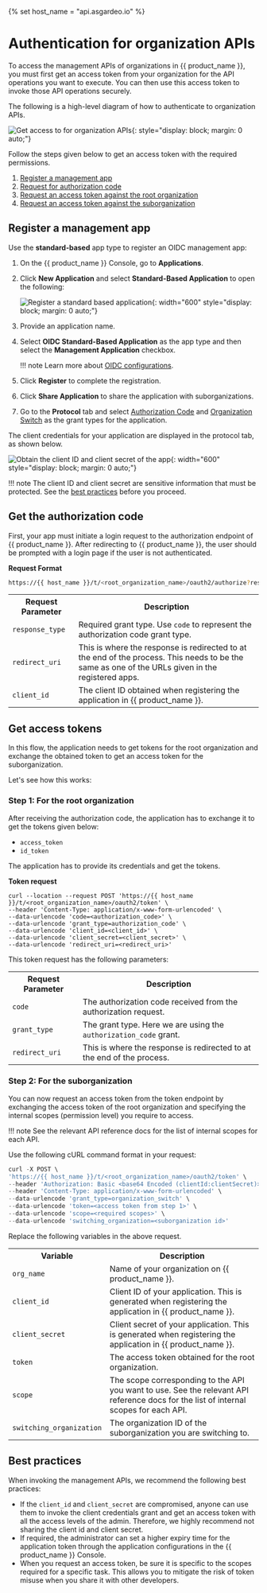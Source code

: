 {% set host_name = "api.asgardeo.io" %}

# Authentication for organization APIs

To access the management APIs of organizations in {{ product_name }}, you must first get an access token from your organization for the API operations you want to execute. You can then use this access token to invoke those API operations securely.

The following is a high-level diagram of how to authenticate to organization APIs.

![Get access to for organization APIs]({{base_path}}/assets/img/apis/organization-apis/organization-authentication.png){: style="display: block; margin: 0 auto;"}

Follow the steps given below to get an access token with the required permissions.

1. [Register a management app](#register-a-management-app)
2. [Request for authorization code](#get-the-authorization-code)
3. [Request an access token against the root organization](#step-1-for-the-root-organization)
4. [Request an access token against the suborganization](#step-2-for-the-suborganization)

## Register a management app

Use the **standard-based** app type to register an OIDC management app:

1. On the {{ product_name }} Console, go to **Applications**.
2. Click **New Application** and select **Standard-Based Application** to open the following:

    ![Register a standard based application]({{base_path}}/assets/img/apis/management-apis/register-a-sba.png){: width="600" style="display: block; margin: 0 auto;"}

3. Provide an application name.
4. Select **OIDC Standard-Based Application** as the app type and then select the **Management Application** checkbox.

    !!! note
        Learn more about [OIDC configurations]({{base_path}}/references/app-settings/oidc-settings-for-app/).

5. Click **Register** to complete the registration.
6. Click **Share Application** to share the application with suborganizations.
7. Go to the **Protocol** tab and select [Authorization Code]({{base_path}}/references/grant-types/#authorization-code-grant) and [Organization Switch]({{base_path}}/references/grant-types/#organization-switch-grant) as the grant types for the application.

The client credentials for your application are displayed in the protocol tab, as shown below.

![Obtain the client ID and client secret of the app]({{base_path}}/assets/img/apis/management-apis/obtain-client-credentials.png){: width="600" style="display: block; margin: 0 auto;"}

!!! note
    The client ID and client secret are sensitive information that must be protected. See the [best practices](#best-practices) before you proceed.

## Get the authorization code
First, your app must initiate a login request to the authorization endpoint of {{ product_name }}. After redirecting to {{ product_name }}, the user should be prompted with a login page if the user is not authenticated.

**Request Format**
``` bash
https://{{ host_name }}/t/<root_organization_name>/oauth2/authorize?response_type=code&redirect_uri={redirect_uri}&client_id={client_id}
```

<table>
  <tr>
    <th>Request Parameter</th>
    <th>Description</th>
  </tr>
  <tr>
    <td><code>response_type</code><Badge text="Required" type="mandatory"/></td>
    <td>Required grant type. Use <code>code</code> to represent the authorization code grant type.</td>
  </tr>
  <tr>
    <td><code>redirect_uri</code><Badge text="Required" type="mandatory"/></td>
    <td>This is where the response is redirected to at the end of the process. This needs to be the same as one of the URLs given in the registered apps.</td>
  </tr>
  <tr>
    <td><code>client_id</code><Badge text="Required" type="mandatory"/></td>
    <td>The client ID obtained when registering the application in {{ product_name }}.</td>
  </tr>
</table>

## Get access tokens
In this flow, the application needs to get tokens for the root organization and exchange the obtained token to get an access token for the suborganization.

Let's see how this works:

### Step 1: For the root organization
After receiving the authorization code, the application has to exchange it to get the tokens given below:

- `access_token`
- `id_token`

The application has to provide its credentials and get the tokens.

**Token request**
``` curl
curl --location --request POST 'https://{{ host_name }}/t/<root_organization_name>/oauth2/token' \
--header 'Content-Type: application/x-www-form-urlencoded' \
--data-urlencode 'code=<authorization_code>' \
--data-urlencode 'grant_type=authorization_code' \
--data-urlencode 'client_id=<client_id>' \
--data-urlencode 'client_secret=<client_secret>' \
--data-urlencode 'redirect_uri=<redirect_uri>'
```

This token request has the following parameters:

<table>
  <tr>
    <th>Request Parameter</th>
    <th>Description</th>
  </tr>
   <tr>
      <td><code>code</code><Badge text="Required" type="mandatory"/></td>
      <td>The authorization code received from the authorization request.</td>
    </tr>
  <tr>
    <td><code>grant_type</code><Badge text="Required" type="mandatory"/></td>
    <td>The grant type. Here we are using the <code>authorization_code</code> grant.</td>
  </tr>
  <tr>
    <td><code>redirect_uri</code><Badge text="Required" type="mandatory"/></td>
    <td>This is where the response is redirected to at the end of the process.</td>
  </tr>
</table>

### Step 2: For the suborganization

You can now request an access token from the token endpoint by exchanging the access token of the root organization and specifying the internal scopes (permission level) you require to access.

!!! note
    See the relevant API reference docs for the list of internal scopes for each API.

Use the following cURL command format in your request:

``` js
curl -X POST \
'https://{{ host_name }}/t/<root_organization_name>/oauth2/token' \
--header 'Authorization: Basic <base64 Encoded (clientId:clientSecret)>' \
--header 'Content-Type: application/x-www-form-urlencoded' \
--data-urlencode 'grant_type=organization_switch' \
--data-urlencode 'token=<access token from step 1>' \
--data-urlencode 'scope=<required scopes>' \
--data-urlencode 'switching_organization=<suborganization id>'
```

Replace the following variables in the above request.

<table>
    <tr>
        <th>Variable</th>
        <th>Description</th>
    </tr>
    <tr>
        <td><code>org_name</code><Badge text="Required" type="mandatory"/></td>
        <td>Name of your organization on {{ product_name }}.</td>
    </tr>
        <tr>
        <td><code>client_id</code><Badge text="Required" type="mandatory"/></td>
        <td>Client ID of your application. This is generated when registering the application in {{ product_name }}.</td>
    </tr>
        <tr>
        <td><code>client_secret</code><Badge text="Required" type="mandatory"/></td>
        <td>Client secret of your application. This is generated when registering the application in {{ product_name }}.</td>
    </tr>
        <tr>
        <td><code>token</code><Badge text="Required" type="mandatory"/></td>
        <td>The access token obtained for the root organization.</td>
    </tr>
    </tr>
    <tr>
        <td><code>scope</code><Badge text="Required" type="mandatory"/></td>
        <td>The scope corresponding to the API you want to use. See the relevant API reference docs for the list of internal scopes for each API.</td>
    </tr>
    <tr>
        <td><code>switching_organization</code><Badge text="Required" type="mandatory"/></td>
        <td>The organization ID of the suborganization you are switching to. </td>
    </tr>
</table>

## Best practices

When invoking the management APIs, we recommend the following best practices:

- If the ``client_id`` and ``client_secret`` are compromised, anyone can use them to invoke the client credentials grant and get an access token with all the access levels of the admin. Therefore, we highly recommend not sharing the client id and client secret.
- If required, the administrator can set a higher expiry time for the application token through the application configurations in the {{ product_name }} Console.
- When you request an access token, be sure it is specific to the scopes required for a specific task. This allows you to mitigate the risk of token misuse when you share it with other developers.